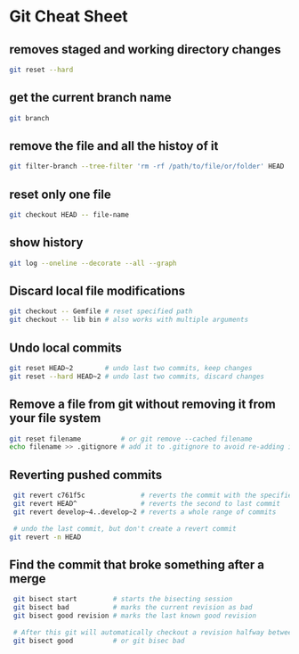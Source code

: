 # Git Cheat Sheet

## removes staged and working directory changes

```bash
git reset --hard
```

## get the current branch name

```bash
git branch
```

## remove the file and all the histoy of it

```bash
git filter-branch --tree-filter 'rm -rf /path/to/file/or/folder' HEAD
```

## reset only one file

```bash
git checkout HEAD -- file-name
```

## show history

```bash
git log --oneline --decorate --all --graph
```

## Discard local file modifications

```sh
git checkout -- Gemfile # reset specified path 
git checkout -- lib bin # also works with multiple arguments
```



## Undo local commits

```sh
git reset HEAD~2        # undo last two commits, keep changes
git reset --hard HEAD~2 # undo last two commits, discard changes  
```



## Remove a file from git without removing it from your file system

```sh
git reset filename          # or git remove --cached filename
echo filename >> .gitignore # add it to .gitignore to avoid re-adding it
```



## Reverting pushed commits

```sh
 git revert c761f5c              # reverts the commit with the specified id
 git revert HEAD^                # reverts the second to last commit
 git revert develop~4..develop~2 # reverts a whole range of commits
 
 # undo the last commit, but don't create a revert commit 
git revert -n HEAD
```



## Find the commit that broke something after a merge

```sh
 git bisect start         # starts the bisecting session
 git bisect bad           # marks the current revision as bad
 git bisect good revision # marks the last known good revision
 
 # After this git will automatically checkout a revision halfway between the known “good” and “bad” versions. You can now run your specs again and mark the commit as “good” or “bad” accordingly.
 git bisect good		  # or git bisec bad
```


